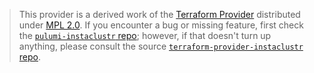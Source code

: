 > This provider is a derived work of the [Terraform Provider](https://github.com/terraform-providers/terraform-provider-instaclustr)
> distributed under [MPL 2.0](https://www.mozilla.org/en-US/MPL/2.0/). If you encounter a bug or missing feature,
> first check the [`pulumi-instaclustr` repo](/issues); however, if that doesn't turn up anything,
> please consult the source [`terraform-provider-instaclustr` repo](https://github.com/terraform-providers/terraform-provider-instaclustr/issues).
